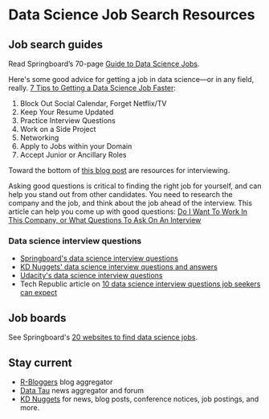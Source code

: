 <style scoped> @import url("rmd_doc_suffix.css"); </style>
# Data Science Job Search Resources

## Job search guides

Read Springboard’s 70-page [Guide to Data Science Jobs](https://www.springboard.com/resources/guide-to-data-science-jobs/).

Here's some good advice for getting a job in data science&mdash;or in any field, really. [7 Tips to Getting a Data Science Job Faster](https://towardsdatascience.com/7-tips-to-getting-a-data-science-job-faster-a5a1e871366):

1. Block Out Social Calendar, Forget Netflix/TV
2. Keep Your Resume Updated
3. Practice Interview Questions
4. Work on a Side Project
5. Networking
6. Apply to Jobs within your Domain
7. Accept Junior or Ancillary Roles

Toward the bottom of [this blog post](https://blog.modeanalytics.com/data-science-career/) are resources for interviewing.

Asking good questions is critical to finding the right job for yourself, and can help you stand out from other candidates. You need to research the company and the job, and think about the job ahead of the interview. This article can help you come up with good questions: [Do I Want To Work In This Company, or What Questions To Ask On An Interview](https://dev.to/ice_lenor/do-i-want-to-work-in-this-company-or-what-questions-to-ask-on-an-interview-7po)


### Data science interview questions

* [Springboard's data science interview questions](https://www.springboard.com/blog/data-science-interview-questions/)
* [KD Nuggets' data science interview questions and answers](https://www.kdnuggets.com/2016/02/21-data-science-interview-questions-answers.html)
* [Udacity's data science interview questions](https://blog.udacity.com/2015/04/data-science-interview-questions.html)
* Tech Republic article on [10 data science interview questions job seekers can expect](https://www.techrepublic.com/article/10-data-scientist-interview-questions-job-seekers-can-expect/)

## Job boards

See Springboard's [20 websites to find data science jobs](https://www.springboard.com/blog/data-science-jobs/).

## Stay current

* [R-Bloggers](https://www.r-bloggers.com/) blog aggregator
* [Data Tau](https://www.datatau.com/) news aggregator and forum
* [KD Nuggets](https://www.kdnuggets.com/) for news, blog posts, conference notices, job postings, and more.

